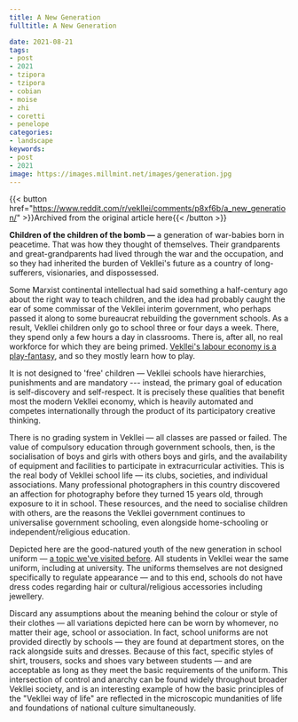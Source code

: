 ```yaml
---
title: A New Generation
fulltitle: A New Generation

date: 2021-08-21
tags:
- post
- 2021
- tzipora
- tzipora
- cobian
- moise
- zhi
- coretti
- penelope
categories:
- landscape
keywords:
- post
- 2021
image: https://images.millmint.net/images/generation.jpg
---
```


{{< button href="https://www.reddit.com/r/vekllei/comments/p8xf6b/a_new_generation/" >}}Archived from the original article here{{< /button >}}

**Children of the children of the bomb —** a generation of war-babies born in peacetime. That was how they thought of themselves. Their grandparents and great-grandparents had lived through the war and the occupation, and so they had inherited the burden of Vekllei's future as a country of long-sufferers, visionaries, and dispossessed.

Some Marxist continental intellectual had said something a half-century ago about the right way to teach children, and the idea had probably caught the ear of some commissar of the Vekllei interim government, who perhaps passed it along to some bureaucrat rebuilding the government schools. As a result, Vekllei children only go to school three or four days a week. There, they spend only a few hours a day in classrooms. There is, after all, no real workforce for which they are being primed. [Vekllei's labour economy is a play-fantasy](https://millmint.net/posts/2020-07-13-economy/#play), and so they mostly learn how to play.

It is not designed to 'free' children — Vekllei schools have hierarchies, punishments and are mandatory --- instead, the primary goal of education is self-discovery and self-respect. It is precisely these qualities that benefit most the modern Vekllei economy, which is heavily automated and competes internationally through the product of its participatory creative thinking.

There is no grading system in Vekllei — all classes are passed or failed. The value of compulsory education through government schools, then, is the socialisation of boys and girls with others boys and girls, and the availability of equipment and facilities to participate in extracurricular activities. This is the real body of Vekllei school life — its clubs, societies, and individual associations. Many professional photographers in this country discovered an affection for photography before they turned 15 years old, through exposure to it in school. These resources, and the need to socialise children with others, are the reasons the Vekllei government continues to universalise government schooling, even alongside home-schooling or independent/religious education.

Depicted here are the good-natured youth of the new generation in school uniform — [a topic we've visited before](https://millmint.net/posts/2020-09-08-uniforms/). All students in Vekllei wear the same uniform, including at university. The uniforms themselves are not designed specifically to regulate appearance — and to this end, schools do not have dress codes regarding hair or cultural/religious accessories including jewellery.

Discard any assumptions about the meaning behind the colour or style of their clothes — all variations depicted here can be worn by whomever, no matter their age, school or association. In fact, school uniforms are not provided directly by schools — they are found at department stores, on the rack alongside suits and dresses. Because of this fact, specific styles of shirt, trousers, socks and shoes vary between students — and are acceptable as long as they meet the basic requirements of the uniform. This intersection of control and anarchy can be found widely throughout broader Vekllei society, and is an interesting example of how the basic principles of the "Vekllei way of life" are reflected in the microscopic mundanities of life and foundations of national culture simultaneously.
